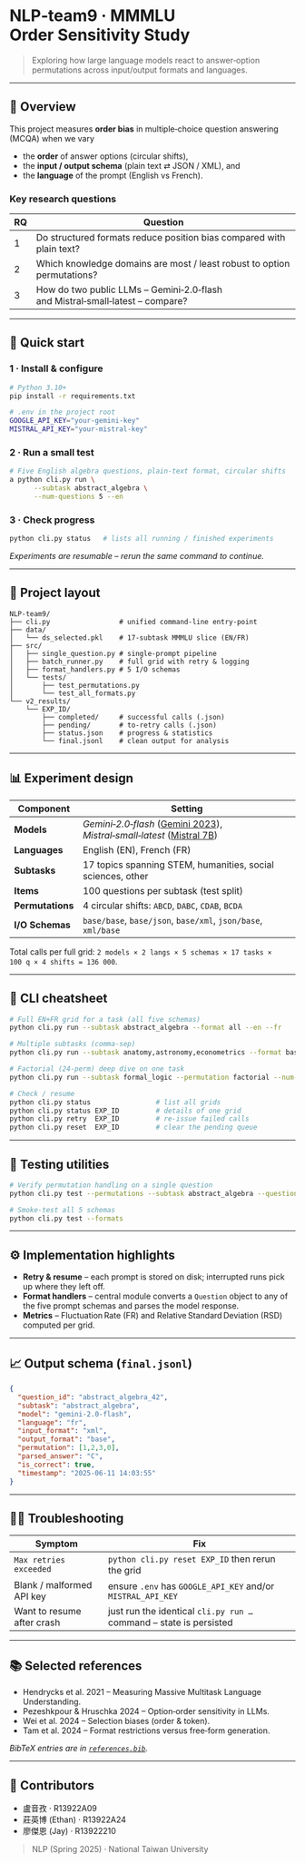 # NLP‑team9 · MMMLU Order Sensitivity Study

> Exploring how large language models react to answer‑option permutations across input/output formats and languages.

---

## 🎯 Overview

This project measures **order bias** in multiple‑choice question answering (MCQA) when we vary

* the **order** of answer options (circular shifts),
* the **input / output schema** (plain text ⇄ JSON / XML), and
* the **language** of the prompt (English vs French).

### Key research questions

| RQ | Question |
|----|-----------|
| 1  | Do structured formats reduce position bias compared with plain text? |
| 2  | Which knowledge domains are most / least robust to option permutations? |
| 3  | How do two public LLMs – Gemini‑2.0‑flash and Mistral‑small‑latest – compare? |

---

## 🚀 Quick start

### 1 · Install & configure
```bash
# Python 3.10+
pip install -r requirements.txt

# .env in the project root
GOOGLE_API_KEY="your‑gemini‑key"
MISTRAL_API_KEY="your‑mistral‑key"
```

### 2 · Run a small test
```bash
# Five English algebra questions, plain‑text format, circular shifts
a python cli.py run \
      --subtask abstract_algebra \
      --num-questions 5 --en
```

### 3 · Check progress
```bash
python cli.py status   # lists all running / finished experiments
```

*Experiments are resumable – rerun the same command to continue.*

---

## 📁 Project layout
```
NLP‑team9/
├── cli.py                 # unified command‑line entry‑point
├── data/
│   └── ds_selected.pkl    # 17‑subtask MMMLU slice (EN/FR)
├── src/
│   ├── single_question.py # single‑prompt pipeline
│   ├── batch_runner.py    # full grid with retry & logging
│   ├── format_handlers.py # 5 I/O schemas
│   └── tests/
│       ├── test_permutations.py
│       └── test_all_formats.py
└── v2_results/
    └── EXP_ID/
        ├── completed/     # successful calls (.json)
        ├── pending/       # to‑retry calls (.json)
        ├── status.json    # progress & statistics
        └── final.jsonl    # clean output for analysis
```

---

## 📊 Experiment design

| Component   | Setting |
|-------------|---------|
| **Models**  | *Gemini‑2.0‑flash* ([Gemini 2023](https://arxiv.org/abs/2312.11805)), *Mistral‑small‑latest* ([Mistral 7B](https://arxiv.org/abs/2310.06825)) |
| **Languages** | English (EN), French (FR) |
| **Subtasks** | 17 topics spanning STEM, humanities, social sciences, other |
| **Items** | 100 questions per subtask (test split) |
| **Permutations** | 4 circular shifts: `ABCD`, `DABC`, `CDAB`, `BCDA` |
| **I/O Schemas** | `base/base`, `base/json`, `base/xml`, `json/base`, `xml/base` |

Total calls per full grid: `2 models × 2 langs × 5 schemas × 17 tasks × 100 q × 4 shifts = 136 000`.

---

## 🔧 CLI cheatsheet

```bash
# Full EN+FR grid for a task (all five schemas)
python cli.py run --subtask abstract_algebra --format all --en --fr

# Multiple subtasks (comma‑sep)
python cli.py run --subtask anatomy,astronomy,econometrics --format base/base --fr

# Factorial (24‑perm) deep dive on one task
python cli.py run --subtask formal_logic --permutation factorial --num-questions 20

# Check / resume
python cli.py status                # list all grids
python cli.py status EXP_ID         # details of one grid
python cli.py retry  EXP_ID         # re‑issue failed calls
python cli.py reset  EXP_ID         # clear the pending queue
```

---

## 🧪 Testing utilities
```bash
# Verify permutation handling on a single question
python cli.py test --permutations --subtask abstract_algebra --question 0

# Smoke‑test all 5 schemas
python cli.py test --formats
```

---

## ⚙️ Implementation highlights

* **Retry & resume** – each prompt is stored on disk; interrupted runs pick up where they left off.
* **Format handlers** – central module converts a `Question` object to any of the five prompt schemas and parses the model response.
* **Metrics** – Fluctuation Rate (FR) and Relative Standard Deviation (RSD) computed per grid.

---

## 📈 Output schema (`final.jsonl`)
```json
{
  "question_id": "abstract_algebra_42",
  "subtask": "abstract_algebra",
  "model": "gemini-2.0-flash",
  "language": "fr",
  "input_format": "xml",
  "output_format": "base",
  "permutation": [1,2,3,0],
  "parsed_answer": "C",
  "is_correct": true,
  "timestamp": "2025-06-11 14:03:55"
}
```

---

## 🙋‍♂️ Troubleshooting

| Symptom | Fix |
|---------|-----|
| `Max retries exceeded` | `python cli.py reset EXP_ID` then rerun the grid |
| Blank / malformed API key | ensure `.env` has `GOOGLE_API_KEY` and/or `MISTRAL_API_KEY` |
| Want to resume after crash | just run the identical `cli.py run …` command – state is persisted |

---

## 📚 Selected references

* Hendrycks et al. 2021 – Measuring Massive Multitask Language Understanding.
* Pezeshkpour & Hruschka 2024 – Option‑order sensitivity in LLMs.
* Wei et al. 2024 – Selection biases (order & token).
* Tam et al. 2024 – Format restrictions versus free‑form generation.

_BibTeX entries are in [`references.bib`](references.bib)._  

---

## 👥 Contributors

* 盧音孜 · R13922A09  
* 莊英博 (Ethan) · R13922A24  
* 廖傑恩 (Jay) · R13922210  


> NLP (Spring 2025) · National Taiwan University

